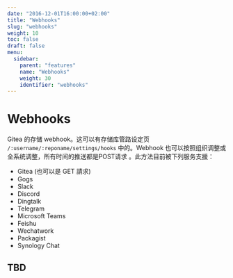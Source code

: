 ```yaml
---
date: "2016-12-01T16:00:00+02:00"
title: "Webhooks"
slug: "webhooks"
weight: 10
toc: false
draft: false
menu:
  sidebar:
    parent: "features"
    name: "Webhooks"
    weight: 30
    identifier: "webhooks"
---
```


# Webhooks

Gitea 的存储 webhook。这可以有存储库管路设定页 `/:username/:reponame/settings/hooks` 中的。Webhook 也可以按照组织调整或全系统调整，所有时间的推送都是POST请求
。此方法目前被下列服务支援：

- Gitea (也可以是 GET 請求)
- Gogs
- Slack
- Discord
- Dingtalk
- Telegram
- Microsoft Teams
- Feishu
- Wechatwork
- Packagist
- Synology Chat

## TBD
